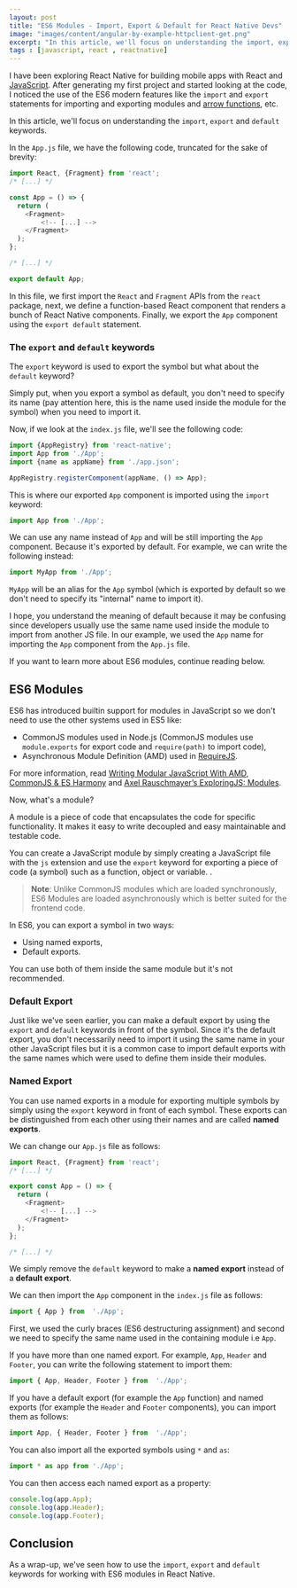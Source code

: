 ```yaml
---
layout: post
title: "ES6 Modules - Import, Export & Default for React Native Devs"
image: "images/content/angular-by-example-httpclient-get.png"
excerpt: "In this article, we'll focus on understanding the import, export and default keywords used in ES6 modules" 
tags : [javascript, react , reactnative] 
---
```


I have been exploring React Native for building mobile apps with React and [JavaScript](https://www.techiediaries.com/javascript/). After generating my first project and started looking at the code, I noticed the use of the ES6 modern features like the `import` and `export` statements for importing and exporting modules and [arrow functions](https://www.techiediaries.com/javascript-arrow-function-default-parameters/), etc.

In this article, we'll focus on understanding the `import`, `export` and `default` keywords. 

In the `App.js` file, we have the following code, truncated for the sake of brevity:

```js
import React, {Fragment} from 'react';
/* [...] */

const App = () => {
  return (
    <Fragment>
        <!-- [...] -->
    </Fragment>
  );
};

/* [...] */

export default App;
```

In this file, we first import the `React` and `Fragment` APIs from the `react` package, next, we define a function-based React component that renders a bunch of React Native components. Finally, we export the `App` component using the `export default` statement.

### The `export` and `default` keywords

The `export` keyword is used to export the symbol but what about the `default` keyword?

Simply put, when you export a symbol as default, you don't need to specify its name (pay attention here, this is the name used inside the module for the symbol) when you need to import it.

Now, if we look at the `index.js` file, we'll see the following code:

```js
import {AppRegistry} from 'react-native';
import App from './App';
import {name as appName} from './app.json';

AppRegistry.registerComponent(appName, () => App);
```

This is where our exported `App` component is imported using the `import` keyword:

```js
import App from './App';
```

We can use any name instead of `App` and will be still importing the `App` component. Because it's exported by default. For example, we can write the following instead:

```js
import MyApp from './App';
```

`MyApp` will be an alias for the `App` symbol (which is exported by default so we don't need to specify its "internal" name to import it). 

I hope, you understand the meaning of default because it may be confusing since developers usually use the same name used inside the module to import from another JS file. In our example, we used the `App` name for importing the `App` component from the `App.js` file.

If you want to learn more about ES6 modules, continue reading below.

## ES6 Modules

ES6 has introduced builtin support for modules in JavaScript so we don't need to use the other systems used in ES5 like:

-  CommonJS modules used in Node.js (CommonJS modules use `module.exports` for export code and `require(path)` to import code),
-  Asynchronous Module Definition (AMD) used in [RequireJS](http://requirejs.org/).

For more information, read [Writing Modular JavaScript With AMD, CommonJS & ES Harmony](https://addyosmani.com/writing-modular-js/) and [Axel Rauschmayer’s ExploringJS: Modules](https://exploringjs.com/es6/ch_modules.html#sec_modules-in-javascript).

Now, what's a module?

A module is a piece of code that encapsulates the code for specific functionality. It makes it easy to write decoupled and easy maintainable and testable code.

You can create a JavaScript module by simply creating a JavaScript file with the `js` extension and use the `export` keyword for exporting a piece of code (a symbol) such as a function, object or variable.
.

> **Note**: Unlike CommonJS modules which are loaded synchronously, ES6 Modules are loaded asynchronously which is better suited for the frontend code.

In ES6, you can export a symbol in two ways:

- Using named exports,
- Default exports.

You can use both of them inside the same module but it's not recommended.

### Default Export

Just like we've seen earlier, you can make a default export by using the `export` and `default` keywords in front of the symbol. Since it's the default export, you don't necessarily need to import it using the same name in your other JavaScript files but it is a common case to import default exports with the same names which were used to define them inside their modules.


### Named Export

You can use named exports in a module for exporting multiple symbols by simply using the `export` keyword in front of each symbol. These exports can be distinguished from each other using their names and are called **named exports**.

We can change our `App.js` file as follows:

```js
import React, {Fragment} from 'react';
/* [...] */

export const App = () => {
  return (
    <Fragment>
        <!-- [...] -->
    </Fragment>
  );
};

/* [...] */
```

We simply remove the `default` keyword to make a **named export** instead of a **default export**.

We can then import the `App` component in the `index.js` file as follows:

```js
import { App } from  './App';
``` 

First, we used the curly braces (ES6 destructuring assignment) and second we need to specify the same name used in the containing module i.e `App`.


If you have more than one named export. For example, `App`, `Header` and `Footer`, you can write the following statement to import them:

```js
import { App, Header, Footer } from  './App';
```

If you have a default export (for example the `App` function) and named exports (for example the `Header` and `Footer` components), you can import them as follows:

```js
import App, { Header, Footer } from  './App';
```

You can also import all the exported symbols using `*` and `as`:

```js
import * as app from './App';
```

You can then access each named export as a property:

```js
console.log(app.App);
console.log(app.Header);
console.log(app.Footer);
```
 
 
## Conclusion

As a wrap-up, we've seen how to use the `import`, `export` and `default` keywords for working with ES6 modules in React Native.